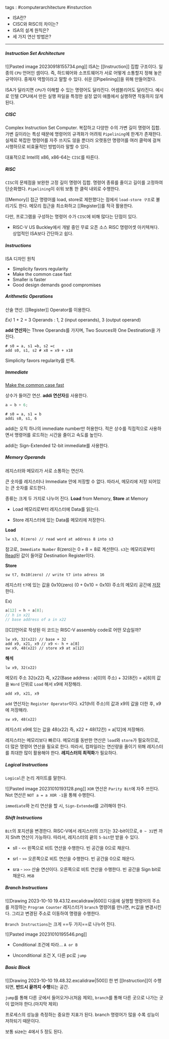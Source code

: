 tags : #computerarchitecture #insturction 

- ISA란?
- CISC와 RISC의 차이는?
- ISA의 설계 원칙은?
- 세 가지 연산 방법은? 
---

##### Instruction Set Architecture
![[Pasted image 20230918155734.png]]
ISA는 [[Instruction]] 집합 구조이다. 일종의 `CPU` 언어인 셈이다. 즉, 하드웨어와 소프트웨어가 서로 어떻게 소통할지 정해 놓은 규약이다. 중재자 역할이라고 말할 수 있다. 쉬운 [[Pipelining]]을 위해 만들어졌다.

ISA가 달라지면 `CPU`가 이해할 수 있는 명령어도 달라진다. 어셈블리어도 달라진다. 예시로 인텔 CPU에서 만든 실행 파일을 특정한 설정 없이 애플에서 실행하면 작동하지 않게 된다.

##### CISC
Complex Instruction Set Computer. 복잡하고 다양한 수의 가변 길이 명령어 집합. 가변 길이라는 특성 때문에 명령어의 규격화가 어려워 `Pipelining`에 한계가 존재한다. 실제로 복잡한 명령어를 자주 쓰지도 않을 뿐더러 오랫동안 명령어를 여러 클럭에 걸쳐 시행하므로 비효율적인 방법이라 말할 수 있다.

대표적으로 Intel의 x86, x86-64는 `CISC`를 따른다.

##### RISC
`CISC`의 문제점을 보완한 고정 길이 명령어 집합. 명령어 종류를 줄이고 길이를 고정하여 단순화했다. `Pipelining`이 쉬워 보통 한 클럭 내외로 수행한다.

[[Memory]] 접근 명령어를 load, store로 제한했다는 점에서 `load-store 구조`로 불리기도 한다. 메모리 접근을 최소화하고 [[Register]]를 적극 활용한다.

다만, 프로그램을 구성하는 명령어 수가 `CISC`에 비해 많다는 단점이 있다.

* RISC-V
	US Buckley에서 개발 중인 무료 오픈 소스 RISC 명령어셋 아키텍쳐다.
	상업적인 ISA보다 간단하고 쉽다.

##### Instructions
ISA 디자인 원칙
- Simplicity favors regularity
- Make the common case fast
- Smaller is faster
- Good design demands good compromises

##### Arithmetic Operations
산술 연산. [[Register]] Operator를 이용한다.

*Ex)* 1 + 2 = 3
Operands : 1, 2 (input operands), 3 (output operand)

**add 연산자**는 Three Operands를 가지며, Two Sources와 One Destination을 가진다.

```assembly
# s0 = a, s1 =b, s2 =c
add s0, s1, s2 # x8 = x9 + x18
```

Simplicity favors regularity를 만족.

##### Immediate

<u>Make the common case fast</u>

상수가 들어간 연산. **addi 연산자**를 사용한다.
```C
a = b + 6;
```

```assembly
# s0 = a, s1 = b
addi s0, s1, 6
```

addi는 오직 하나의 immediate number만 허용한다.
적은 상수를 직접적으로 사용하면서 명령어를 로드하는 시간을 줄이고 속도를 높인다.

addi는 Sign-Extended 12-bit immediate를 사용한다.

##### Memory Operands
레지스터와 메모리가 서로 소통하는 연산자.

큰 숫자를 레지스터나 Immediate 안에 저장할 수 없다.
따라서, 메모리에 저장 되어있는 큰 숫자를 로드한다.

종류는 크게 두 가지로 나누어 진다. **Load** from Memory, **Store** at Memory

- Load
	메모리로부터 레지스터에 Data를 읽는다.

- Store
	레지스터에 있는 Data를 메모리에 저장한다.


**Load**
```assembly
lw s3, 8(zero) // read word at address 8 into s3
```
참고로, `Immediate Number` 8(zero)는 $0 + 8 = 8$로 계산한다.
`s3`는 메모리로부터 <u>Read</u>된 값이 들어갈 Destination Register이다.

**Store**
```assembly
sw t7, 0x10(zero) // write t7 into adress 16
```
레지스터 `t7`에 있는 값을 0x10(zero) ($0 + 0\text{x}10 = 0\text{x}10$) 주소의 메모리 공간에 <u>저장</u>한다.

Ex)
```C
a[12] = h + a[8];
// h in x21
// base address of a in x22
```
[[C]]언어로 작성된 이 코드는 RISC-V assembly code로 어떤 모습일까?

```assembly
lw x9, 32(x22) // base + 32
add x9, x21, x9 // x9 <- h + a[8]
sw x9, 48(x22) // store x9 at a[12]
```

**해석**
```assembly
lw x9, 32(x22)
```

메모리 주소 32(x22) 즉, x22(Base address : a[0]의 주소) + 32(8칸) = a[8]의 값을 `Word` 단위로 `Load` 해서 x9에 저장해라.

```assembly
add x9, x21, x9
```

`add` 연산자는 `Register Operator`이다. x21(h의 주소)의 값과 x9의 값을 더한 후, x9에 저장해라.

```assembly
sw x9, 48(x22)
```
레지스터 x9에 있는 값을 48(x22) 즉, x22 + 48(12칸) = a[12]에 저장해라.

레지스터는 메모리보다 빠르다. 메모리를 동반한 연산은 `load`와 `store`가 필요하므로, 더 많은 명령어 연산을 필요로 한다. 따라서, 컴파일러는 연산량을 줄이기 위해 레지스터를 최대한 많이 활용해야 한다. **레지스터의 최적화**가 필요하다.

##### Logical Instructions
`Logical`은 논리 게이트를 말한다.

![[Pasted image 20231010193128.png]]
`XOR` 연산은 `Parity Bit`에 자주 쓰인다.
Not 연산은 `NOT a = a XOR -1`을 통해 수행한다.

`immediate`와 논리 연산을 할 시, `Sign-Extended`를 고려해야 한다.

##### Shift Instructions
`Bit`의 포지션을 변경한다.
RISC-V에서 레지스터의 크기는 32-bit이므로, `0 ~ 31`번 까지 Shift 연산이 가능하다. 따라서, 레지스터의 끝의 `5-bit`만 받을 수 있다.

- sll - `<<`
왼쪽으로 비트 연산을 수행한다. 빈 공간을 0으로 채운다.

- srl - `>>`
오른쪽으로 비트 연산을 수행한다. 빈 공간을 0으로 채운다.

- sra - `>>>`
산술 연산이다. 오른쪽으로 비트 연산을 수행한다. 빈 공간을 Sign bit로 채운다. `MSB`

##### Branch Instructions
![[Drawing 2023-10-10 19.43.12.excalidraw|600]]
다음에 실행할 명령어의 주소를 저장하는 `Program Counter` 레지스터가 `branch` 명령어를 만나면, `PC`값을 변경시킨다. 그리고 변경된 주소로 이동하여 명령을 수행한다.

`Branch Instructions`는 크게 ==두 가지==로 나누어 진다.

![[Pasted image 20231010195546.png]]

- Conditional
	조건에 따라... `A or B`

- Unconditional
	조건 X, 다른 pc로 `jump`

##### Basic Block
![[Drawing 2023-10-10 19.48.32.excalidraw|500]]
한 번 [[Instruction]]이 수행되면, **반드시 끝까지 수행**되는 공간.

`jump`를 통해 다른 곳에서 들어오거나(처음 제외), `branch`를 통해 다른 곳으로 나가는 곳이 없어야 한다.(마지막 제외)

프로세스의 성능을 측정하는 중요한 지표가 된다. branch 명령어가 많을 수록 성능이 저하되기 때문이다.

보통 size는 4에서 5 정도 된다.